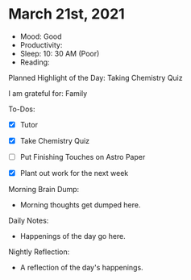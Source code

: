 # March 21st, 2021

- Mood: Good
- Productivity: 
- Sleep: 10: 30 AM (Poor)
- Reading: 

Planned Highlight of the Day: Taking Chemistry Quiz

I am grateful for: Family

To-Dos:
- [x] Tutor
- [x] Take Chemistry Quiz
- [ ] Put Finishing Touches on Astro Paper
- [x] Plant out work for the next week


Morning Brain Dump:
- Morning thoughts get dumped here.

Daily Notes:
- Happenings of the day go here.


Nightly Reflection: 
- A reflection of the day's happenings.





